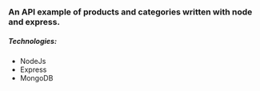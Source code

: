 ### An API example of products and categories written with node and express.

<h5>Technologies:</h5>
<ul>
    <li>NodeJs</li>
    <li>Express</li>
    <li>MongoDB</li>
</ul>